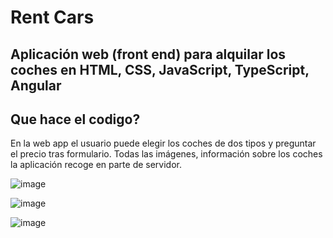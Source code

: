 # Rent Cars
## Aplicación web (front end) para alquilar los coches en HTML, CSS, JavaScript, TypeScript, Angular

## Que hace el codigo?
En la web app el usuario puede elegir los coches de dos tipos y preguntar el precio tras formulario.
Todas las imágenes, información sobre los coches la aplicación recoge en parte de servidor.

![image](https://github.com/MyroslavaF/cars-hw/assets/102312295/b3f0d48b-9443-49c2-a137-ba1b6b8b5edd)

![image](https://github.com/MyroslavaF/cars-hw/assets/102312295/9bc555b0-402b-40c8-a0ce-f2b63af8acbb)

![image](https://github.com/MyroslavaF/cars-hw/assets/102312295/5ea7f58f-b0a8-4ca4-a8d0-d47845abdd3e)
